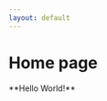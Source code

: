 ```yaml
---
layout: default
---
```


<div class="home">

  <h1 class="page-heading">Home page</h1>

  <div>
    **Hello World!**
  </div>

</div>
